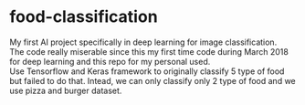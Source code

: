 # food-classification
My first AI project specifically in deep learning for image classification.<br/>
The code really miserable since this my first time code during March 2018 for deep learning and this repo for my personal used.<br/>
Use Tensorflow and Keras framework to originally classify 5 type of food but failed to do that.
Intead, we can only classify only 2 type of food and we use pizza and burger dataset.

